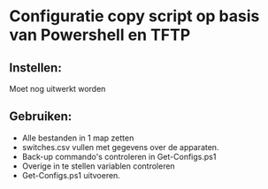 # Configuratie copy script op basis van Powershell en TFTP
## Instellen:
Moet nog uitwerkt worden
## Gebruiken:
* Alle bestanden in 1 map zetten
* switches.csv vullen met gegevens over de apparaten.
* Back-up commando's controleren in Get-Configs.ps1
* Overige in te stellen variablen controleren
* Get-Configs.ps1 uitvoeren.